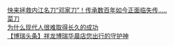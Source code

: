   
[快来拯救内江名刀“邓家刀”！传承数百年如今正面临失传..…](http://www.dianyue.me/archives/938/wltvnvy12bygfy8c/)  
[菜刀](http://www.dianyue.me/archives/817/b3o658jtd6kedsjb/)  
[为什么现代人很难取得长久的成功](http://www.dianyue.me/archives/696/01b7vropk9mtt2ea/)  
[【博瑞头条】祥龙博瑞华晨店您出行的守护神](http://www.dianyue.me/archives/099/95x1wzpiu7ltn6ms/)